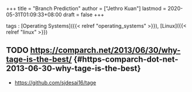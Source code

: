 +++
title = "Branch Prediction"
author = ["Jethro Kuan"]
lastmod = 2020-05-31T01:09:33+08:00
draft = false
+++

tags
: [Operating Systems]({{< relref "operating_systems" >}}), [Linux]({{< relref "linux" >}})

## <span class="org-todo todo TODO">TODO</span> <https://comparch.net/2013/06/30/why-tage-is-the-best/> {#https-comparch-dot-net-2013-06-30-why-tage-is-the-best}

- <https://github.com/sjdesai16/tage>
